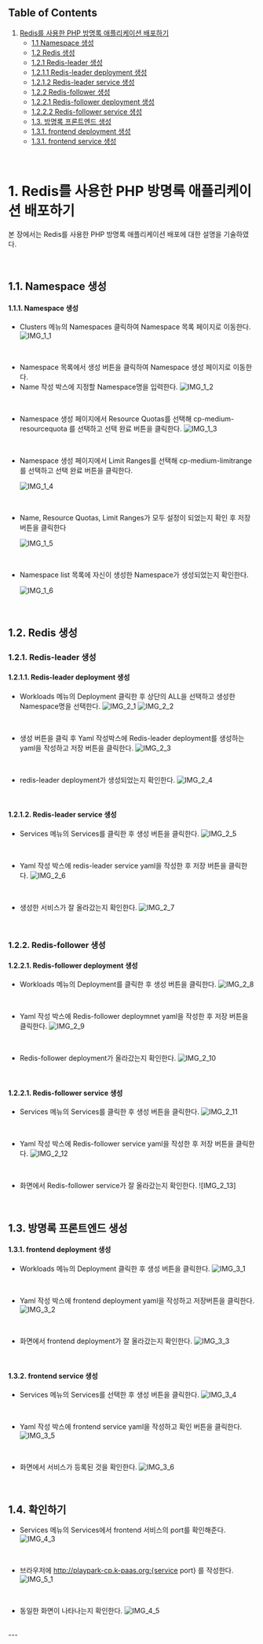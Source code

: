 ## Table of Contents

1. [Redis를 사용한 PHP 방명록 애플리케이션 배포하기](#1)
   * [1.1 Namespace 생성 ](#1-1)
   * [1.2 Redis 생성 ](#1-2)
   * [1.2.1 Redis-leader 생성 ](#1-2-1)
   * [1.2.1.1 Redis-leader deployment 생성 ](#1-2-1-1)
   * [1.2.1.2 Redis-leader service 생성 ](#1-2-1-2)
   * [1.2.2 Redis-follower 생성 ](#1-2-2)
   * [1.2.2.1 Redis-follower deployment 생성 ](#1-2-2-1)
   * [1.2.2.2 Redis-follower service 생성 ](#1-2-2-2)
   * [1.3. 방명록 프론트엔드 생성](#1-3)
   * [1.3.1. frontend deployment 생성](#1-3-1)
   * [1.3.1. frontend service 생성](#1-3-2)
     

<br>

# <div id='1'/> 1. Redis를 사용한 PHP 방명록 애플리케이션 배포하기
본 장에서는 Redis를 사용한 PHP 방명록 애플리케이션 배포에 대한 설명을 기술하였다.

<br>

## <div id='1-1'/> 1.1. Namespace 생성
#### <div id='1-1-1'/> 1.1.1. Namespace 생성
- Clusters 메뉴의 Namespaces 클릭하여 Namespace 목록 페이지로 이동한다.
  ![IMG_1_1]

<br>

- Namespace 목록에서 생성 버튼을 클릭하여 Namespace 생성 페이지로 이동한다.
- Name 작성 박스에 지정할 Namespace명을 입력한다.
  ![IMG_1_2]

<br>

- Namespace 생성 페이지에서 Resource Quotas를 선택해 cp-medium-resourcequota 를 선택하고 선택 완료 버튼을 클릭한다.
  ![IMG_1_3]

<br>

- Namespace 생성 페이지에서 Limit Ranges를 선택해 cp-medium-limitrange 를 선택하고 선택 완료 버튼을 클릭한다.

  ![IMG_1_4]

<br>

- Name, Resource Quotas, Limit Ranges가 모두 설정이 되었는지 확인 후 저장 버튼을 클릭한다

  ![IMG_1_5]

  <br>

- Namespace list 목록에 자신이 생성한 Namespace가 생성되었는지 확인한다.

  ![IMG_1_6]

<br>

## <div id='1-2'/> 1.2. Redis 생성
### <div id='1-2-1'/> 1.2.1. Redis-leader 생성
#### <div id='1-2-1-1'/> 1.2.1.1. Redis-leader deployment 생성

- Workloads 메뉴의 Deployment 클릭한 후 상단의 ALL을 선택하고 생성한 Namespace명을 선택한다.
  ![IMG_2_1]
  ![IMG_2_2]

<br>

- 생성 버튼을 클릭 후 Yaml 작성박스에 Redis-leader deployment를 생성하는 yaml을 작성하고 저장 버튼을 클릭한다.
  ![IMG_2_3]

<br>

- redis-leader deployment가 생성되었는지 확인한다.
  ![IMG_2_4]

<br>

#### <div id='1-2-1-2'/> 1.2.1.2. Redis-leader service 생성
- Services 메뉴의 Services를 클릭한 후 생성 버튼을 클릭한다.
  ![IMG_2_5]

<br>

- Yaml 작성 박스에 redis-leader service yaml을 작성한 후 저장 버튼을 클릭한다.
  ![IMG_2_6]
  
<br>

- 생성한 서비스가 잘 올라갔는지 확인한다.
  ![IMG_2_7]
  
<br>

### <div id='1-2-2'/> 1.2.2. Redis-follower 생성
#### <div id='1-2-2-1'/> 1.2.2.1. Redis-follower deployment 생성
- Workloads 메뉴의 Deployment를 클릭한 후 생성 버튼을 클릭한다.
  ![IMG_2_8]
  
<br>
  
- Yaml 작성 박스에 Redis-follower deploymnet yaml을 작성한 후 저장 버튼을 클릭한다.
  ![IMG_2_9]

<br>

- Redis-follower deployment가 올라갔는지 확인한다.
  ![IMG_2_10]
  
<br>

#### <div id='1-2-2-1'/> 1.2.2.1. Redis-follower service 생성

- Services 메뉴의 Services를 클릭한 후 생성 버튼을 클릭한다.
  ![IMG_2_11]

<br>

- Yaml 작성 박스에 Redis-follower service yaml을 작성한 후 저장 버튼을 클릭한다.
  ![IMG_2_12]
  
<br>

- 화면에서 Redis-follower service가 잘 올라갔는지 확인한다.
  ![IMG_2_13]

<br>

## <div id='1-3'/> 1.3. 방명록 프론트엔드 생성
#### <div id='1-3-1'/> 1.3.1. frontend deployment 생성

- Workloads 메뉴의 Deployment 클릭한 후 생성 버튼을 클릭한다.
  ![IMG_3_1]
  
<br>

- Yaml 작성 박스에 frontend deployment yaml을 작성하고 저장버튼을 클릭한다.
  ![IMG_3_2]
  
  <br>
  
- 화면에서 frontend deployment가 잘 올라갔는지 확인한다.
  ![IMG_3_3]
  
  <br>
  

#### <div id='1-3-2'/> 1.3.2. frontend service 생성

- Services 메뉴의 Services를 선택한 후 생성 버튼을 클릭한다.
  ![IMG_3_4]
  
<br>

- Yaml 작성 박스에 frontend service yaml을 작성하고 확인 버튼을 클릭한다.
  ![IMG_3_5]

<br>

- 화면에서 서비스가 등록된 것을 확인한다.
  ![IMG_3_6]

<br>

## <div id='1-4'/> 1.4. 확인하기

  
- Services 메뉴의 Services에서 frontend 서비스의 port를 확인해준다.
  ![IMG_4_3]

<br>
  
- 브라우저에 http://playpark-cp.k-paas.org:{service port} 를 작성한다.
  ![IMG_5_1]

<br>
  
- 동일한 화면이 나타나는지 확인한다.
  ![IMG_4_5]

<br>
---
<br>

[IMG_1_1]:../IMG/IMG_1_1.png
[IMG_1_2]:../IMG/IMG_1_2.png
[IMG_1_3]:../IMG/IMG_1_3.png
[IMG_1_4]:../IMG/IMG_1_4.png  
[IMG_1_5]:../IMG/IMG_1_5.png  
[IMG_1_6]:../IMG/IMG_1_6.png
[IMG_2_1]:../IMG/IMG_2_1.png
[IMG_2_2]:../IMG/IMG_2_2.png
[IMG_2_3]:../IMG/IMG_2_3.png
[IMG_2_4]:../IMG/IMG_2_4.png
[IMG_2_5]:../IMG/IMG_2_5.png
[IMG_2_6]:../IMG/IMG_2_6.png
[IMG_2_7]:../IMG/IMG_2_7.png
[IMG_2_8]:../IMG/IMG_2_8.png
[IMG_2_9]:../IMG/IMG_2_9.png
[IMG_2_10]:../IMG/IMG_2_10.png
[IMG_2_11]:../IMG/IMG_2_11.png
[IMG_2_12]:../IMG/IMG_2_12.png
[IMG_3_1]:../IMG/IMG_3_1.png
[IMG_3_2]:../IMG/IMG_3_2.png
[IMG_3_3]:../IMG/IMG_3_3.png
[IMG_3_4]:../IMG/IMG_3_4.png
[IMG_3_5]:../IMG/IMG_3_5.png
[IMG_3_6]:../IMG/IMG_3_6.png
[IMG_4_1]:../IMG/IMG_4_1.png
[IMG_4_2]:../IMG/IMG_4_2.png
[IMG_4_3]:../IMG/IMG_4_3.png
[IMG_5_1]:../IMG/IMG_5_1.png
[IMG_4_5]:../IMG/IMG_4_5.png

